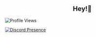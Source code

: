 <h2 align="center">Hey!🤡</h2>

![Profile Views](https://komarev.com/ghpvc/?username=lilclown1337)

[![Discord Presence](https://lanyard.cnrad.dev/api/1091024751629193358)](https://discord.com/users/1091024751629193358)
